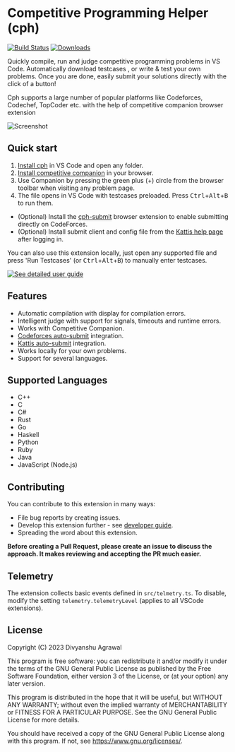 # Competitive Programming Helper (cph)

[![Build Status](https://img.shields.io/endpoint.svg?url=https%3A%2F%2Factions-badge.atrox.dev%2Fagrawal-d%2Fcph%2Fbadge%3Fref%3Dmain&style=flat)](https://actions-badge.atrox.dev/agrawal-d/cph/goto?ref=main)
[![Downloads](https://img.shields.io/visual-studio-marketplace/d/DivyanshuAgrawal.competitive-programming-helper)](https://marketplace.visualstudio.com/items?itemName=DivyanshuAgrawal.competitive-programming-helper)

Quickly compile, run and judge competitive programming problems in VS Code.
Automatically download testcases , or write & test your own problems. Once you
are done, easily submit your solutions directly with the click of a button!

Cph supports a large number of popular platforms like Codeforces, Codechef,
TopCoder etc. with the help of competitive companion browser extension

![Screenshot](screenshots/screenshot-main.png)

## Quick start

1. [Install cph](https://marketplace.visualstudio.com/items?itemName=DivyanshuAgrawal.competitive-programming-helper)
   in VS Code and open any folder.
1. [Install competitive companion](https://github.com/jmerle/competitive-companion#readme)
   in your browser.
1. Use Companion by pressing the green plus (+) circle from the browser toolbar
   when visiting any problem page.
1. The file opens in VS Code with testcases preloaded. Press
   <kbd>Ctrl</kbd>+<kbd>Alt</kbd>+<kbd>B</kbd> to run them.

-   (Optional) Install the [cph-submit](https://github.com/agrawal-d/cph-submit)
    browser extension to enable submitting directly on CodeForces.
-   (Optional) Install submit client and config file from the
    [Kattis help page](https://open.kattis.com/help/submit) after logging in.

You can also use this extension locally, just open any supported file and press
'Run Testcases' (or <kbd>Ctrl</kbd>+<kbd>Alt</kbd>+<kbd>B</kbd>) to manually
enter testcases.

[![See detailed user guide](https://img.shields.io/badge/-Read%20detailed%20usage%20guide-blue?style=for-the-badge)](docs/user-guide.md)

## Features

-   Automatic compilation with display for compilation errors.
-   Intelligent judge with support for signals, timeouts and runtime errors.
-   Works with Competitive Companion.
-   [Codeforces auto-submit](https://github.com/agrawal-d/cph-submit)
    integration.
-   [Kattis auto-submit](docs/user-guide.md) integration.
-   Works locally for your own problems.
-   Support for several languages.

## Supported Languages

-   C++
-   C
-   C#
-   Rust
-   Go
-   Haskell
-   Python
-   Ruby
-   Java
-   JavaScript (Node.js)

## Contributing

You can contribute to this extension in many ways:

-   File bug reports by creating issues.
-   Develop this extension further - see [developer guide](docs/dev-guide.md).
-   Spreading the word about this extension.

**Before creating a Pull Request, please create an issue to discuss the
approach. It makes reviewing and accepting the PR much easier.**

## Telemetry

The extension collects basic events defined in `src/telmetry.ts`. To disable,
modify the setting `telemetry.telemetryLevel` (applies to all VSCode
extensions).

## License

Copyright (C) 2023 Divyanshu Agrawal

This program is free software: you can redistribute it and/or modify it under
the terms of the GNU General Public License as published by the Free Software
Foundation, either version 3 of the License, or (at your option) any later
version.

This program is distributed in the hope that it will be useful, but WITHOUT ANY
WARRANTY; without even the implied warranty of MERCHANTABILITY or FITNESS FOR A
PARTICULAR PURPOSE. See the GNU General Public License for more details.

You should have received a copy of the GNU General Public License along with
this program. If not, see https://www.gnu.org/licenses/.

